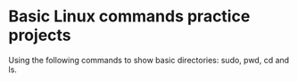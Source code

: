 # Basic Linux commands practice projects
Using the following commands to show basic directories: sudo, pwd, cd and ls.
